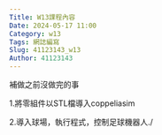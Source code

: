 ```yaml
---
Title: W13課程內容
Date: 2024-05-17 11:00
Category: w13
Tags: 網誌編寫
Slug: 41123143_w13
Author: 41123143
---
```


補做之前沒做完的事

<!-- PELICAN_END_SUMMARY -->
1.將零組件以STL檔導入coppeliasim

2.導入球場，執行程式，控制足球機器人./



